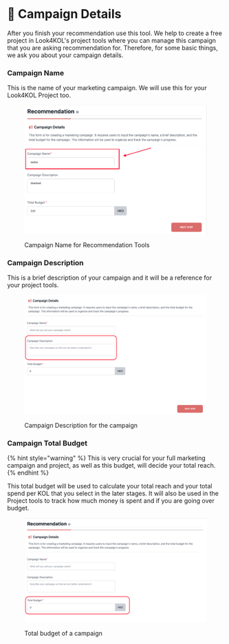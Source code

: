 # 📑 Campaign Details

After you finish your recommendation use this tool. We help to create a free project in Look4KOL's project tools where you can manage this campaign that you are asking recommendation for. Therefore, for some basic things, we ask you about your campaign details.

### Campaign Name

This is the name of your marketing campaign. We will use this for your Look4KOL Project too.

<figure><img src="../../.gitbook/assets/Screenshot 2023-02-06 at 12.40.07 PM.png" alt=""><figcaption><p>Campaign Name for Recommendation Tools</p></figcaption></figure>

### Campaign Description

This is a brief description of your campaign and it will be a reference for your project tools.

<figure><img src="../../.gitbook/assets/Screenshot 2023-02-06 at 3.36.10 PM.png" alt=""><figcaption><p>Campaign Description for the campaign</p></figcaption></figure>

### Campaign Total Budget

{% hint style="warning" %}
This is very crucial for your full marketing campaign and project, as well as this budget, will decide your total reach.
{% endhint %}

This total budget will be used to calculate your total reach and your total spend per KOL that you select in the later stages. It will also be used in the Project tools to track how much money is spent and if you are going over budget.

<figure><img src="../../.gitbook/assets/Screenshot 2023-02-06 at 3.43.58 PM.png" alt=""><figcaption><p>Total budget of a campaign</p></figcaption></figure>
